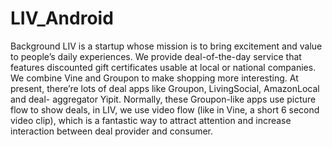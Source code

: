 LIV_Android
===========
Background
LIV is a startup whose mission is to bring excitement and value to people’s daily experiences. We provide deal-of-the-day service that features discounted gift certificates usable at local or national companies. We combine Vine and Groupon to make shopping more interesting.
At present, there’re lots of deal apps like Groupon, LivingSocial, AmazonLocal and deal- aggregator Yipit. Normally, these Groupon-like apps use picture flow to show deals, in LIV, we use video flow (like in Vine, a short 6 second video clip), which is a fantastic way to attract attention and increase interaction between deal provider and consumer.
